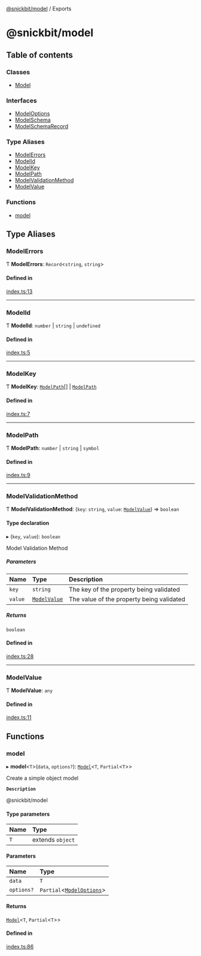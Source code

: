 [@snickbit/model](README.md) / Exports

# @snickbit/model

## Table of contents

### Classes

- [Model](classes/Model.md)

### Interfaces

- [ModelOptions](interfaces/ModelOptions.md)
- [ModelSchema](interfaces/ModelSchema.md)
- [ModelSchemaRecord](interfaces/ModelSchemaRecord.md)

### Type Aliases

- [ModelErrors](modules.md#modelerrors)
- [ModelId](modules.md#modelid)
- [ModelKey](modules.md#modelkey)
- [ModelPath](modules.md#modelpath)
- [ModelValidationMethod](modules.md#modelvalidationmethod)
- [ModelValue](modules.md#modelvalue)

### Functions

- [model](modules.md#model)

## Type Aliases

### ModelErrors

Ƭ **ModelErrors**: `Record`<`string`, `string`\>

#### Defined in

[index.ts:13](https://github.com/snickbit/snickbit.js/blob/3fd09b6/packages/model/src/index.ts#L13)

___

### ModelId

Ƭ **ModelId**: `number` \| `string` \| `undefined`

#### Defined in

[index.ts:5](https://github.com/snickbit/snickbit.js/blob/3fd09b6/packages/model/src/index.ts#L5)

___

### ModelKey

Ƭ **ModelKey**: [`ModelPath`](modules.md#modelpath)[] \| [`ModelPath`](modules.md#modelpath)

#### Defined in

[index.ts:7](https://github.com/snickbit/snickbit.js/blob/3fd09b6/packages/model/src/index.ts#L7)

___

### ModelPath

Ƭ **ModelPath**: `number` \| `string` \| `symbol`

#### Defined in

[index.ts:9](https://github.com/snickbit/snickbit.js/blob/3fd09b6/packages/model/src/index.ts#L9)

___

### ModelValidationMethod

Ƭ **ModelValidationMethod**: (`key`: `string`, `value`: [`ModelValue`](modules.md#modelvalue)) => `boolean`

#### Type declaration

▸ (`key`, `value`): `boolean`

Model Validation Method

##### Parameters

| Name | Type | Description |
| :------ | :------ | :------ |
| `key` | `string` | The key of the property being validated |
| `value` | [`ModelValue`](modules.md#modelvalue) | The value of the property being validated |

##### Returns

`boolean`

#### Defined in

[index.ts:28](https://github.com/snickbit/snickbit.js/blob/3fd09b6/packages/model/src/index.ts#L28)

___

### ModelValue

Ƭ **ModelValue**: `any`

#### Defined in

[index.ts:11](https://github.com/snickbit/snickbit.js/blob/3fd09b6/packages/model/src/index.ts#L11)

## Functions

### model

▸ **model**<`T`\>(`data`, `options?`): [`Model`](classes/Model.md)<`T`, `Partial`<`T`\>\>

Create a simple object model

**`Description`**

@snickbit/model

#### Type parameters

| Name | Type |
| :------ | :------ |
| `T` | extends `object` |

#### Parameters

| Name | Type |
| :------ | :------ |
| `data` | `T` |
| `options?` | `Partial`<[`ModelOptions`](interfaces/ModelOptions.md)\> |

#### Returns

[`Model`](classes/Model.md)<`T`, `Partial`<`T`\>\>

#### Defined in

[index.ts:86](https://github.com/snickbit/snickbit.js/blob/3fd09b6/packages/model/src/index.ts#L86)
